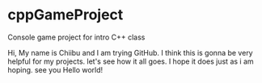 # cppGameProject
Console game project for intro C++ class

Hi, 
My name is Chiibu and I am trying GitHub. I think this is gonna be very helpful for my projects. let's see how it all goes. I hope it does just as i am hoping. see you
Hello world!
